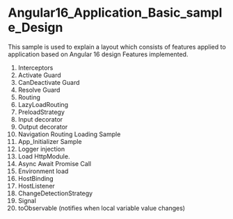 # Angular16_Application_Basic_sample_Design

This sample is used to explain a layout which consists of features applied to application based on Angular 16 design
Features implemented.

1. Interceptors
2. Activate Guard
3. CanDeactivate Guard
4. Resolve Guard
5. Routing
6. LazyLoadRouting
7. PreloadStrategy
8. Input decorator
9. Output decorator
10. Navigation Routing Loading Sample
11. App_Initializer Sample
12. Logger injection
13. Load HttpModule.
14. Async Await Promise Call
15. Environment load
16. HostBinding
17. HostListener
18. ChangeDetectionStrategy
19. Signal<T>
20. toObservable (notifies when local variable value changes)
